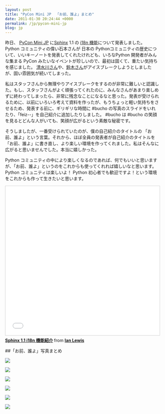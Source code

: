 ```yaml
---
layout: post
title: "PyCon Mini JP  「お前、誰よ」まとめ"
date: 2011-01-30 20:24:44 +0000
permalink: /jp/pycon-mini-jp
blog: jp
---
```


昨日、 [PyCon Mini JP](https://sites.google.com/site/pyconminijp/) に[Sphinx](http://sphinx.pocoo.org/) 1.1 の [i18n 機能](http://sphinx-users.jp/doc11/intl.html)について発表しました。 Python コミュニティの偉い石本さんが 日本の Pythonコミュニティの歴史について、いいキーノートを発表してくれたけれども、いろなPython 開発者がみんな集まる PyCon みたいなイベントが珍しいので、最初は固くて、重たい気持ちを感じました。 [清水川さん](https://twitter.com/shimizukawa)や、[鈴木さん](https://twitter.com/takanory)がアイスブレークしようとしましたが、固い雰囲気が続いてしまった。

私はスタッフさんから無理やりアイスブレークをするのが非常に難しいと認識した。もし、スタッフさんがよく頑張ってくれたのに、みんなさんがあまり楽しめずに終わってしまったら、非常に残念なことになるなと思った。発表が受けられるために、以前にいろいろ考えて資料を作ったが、もうちょっと軽い気持ちをさせるため、発表する前に、ギリギリな時間に #bucho の写真のスライドをいれたり、「feiz--」を自己紹介に追加したりしました。 #bucho は #bucho の笑顔を見るとどんな人がいても、笑顔が広がるという素敵な秘密です。

そうしましたが、一番受けられていたのが、僕の自己紹介のタイトルの 「お前、誰よ」という言葉。それから、ほぼ全員の発表者が自己紹介のタイトルを「お前、誰よ」に書き直し、より楽しい環境を作ってくれました。私はそんなに広がると思いませんでした。本当に嬉しかった。

Python コミュニティの中により楽しくなるのであれば、何でもいいと思いますが、「お前、誰よ」というのをこれからも使ってくれれば嬉しいなと思います。 Python コミュニティは楽しいよ！ Python 初心者でも歓迎ですよ！という環境をこれからも作って生きたいと思います。

<iframe src="//www.slideshare.net/slideshow/embed_code/key/rgsX3l0ePS28Da" width="595" height="485" frameborder="0" marginwidth="0" marginheight="0" scrolling="no" style="border:1px solid #CCC; border-width:1px; margin-bottom:5px; max-width: 100%;" allowfullscreen> </iframe> <div style="margin-bottom:5px"> <strong> <a href="//www.slideshare.net/IanMLewis/sphinx-11-i18n" title="Sphinx 1.1 i18n 機能紹介" target="_blank">Sphinx 1.1 i18n 機能紹介</a> </strong> from <strong><a href="https://www.slideshare.net/IanMLewis" target="_blank">Ian Lewis</a></strong> </div>

##「お前、誰よ」写真まとめ

![](https://storage.googleapis.com/static.ianlewis.org/prod/img/649/dsc_0076.jpg)

![](https://storage.googleapis.com/static.ianlewis.org/prod/img/649/dsc_0097.jpg)

![](https://storage.googleapis.com/static.ianlewis.org/prod/img/649/dsc_0099.jpg)

![](https://storage.googleapis.com/static.ianlewis.org/prod/img/649/dsc_0104.jpg)

![](https://storage.googleapis.com/static.ianlewis.org/prod/img/649/dsc_0071-1.jpg)

![](https://storage.googleapis.com/static.ianlewis.org/prod/img/649/dsc_0093-1.jpg)